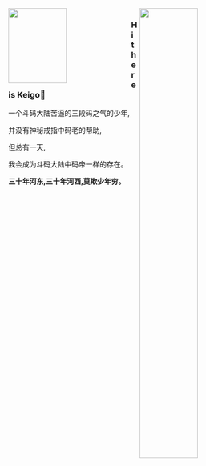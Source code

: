 
<img align="left" src="https://github-readme-stats.vercel.app/api?username=SliverKeigo&show_icons=true&theme=buefy&hide=prs" height="150px"  width="48%" > 
<img align="right" src="https://github-readme-stats.vercel.app/api/top-langs/?username=SliverKeigo&show_icons=true&theme=buefy&layout=compact"width="48%">

### Hi there is Keigo👋  

一个斗码大陆苦逼的三段码之气的少年,

并没有神秘戒指中码老的帮助,

但总有一天,

我会成为斗码大陆中码帝一样的存在。

**三十年河东,三十年河西,莫欺少年穷。**
<!--
**SliverKeigo/SliverKeigo** is a ✨ _special_ ✨ repository because its `README.md` (this file) appears on your GitHub profile.

Here are some ideas to get you started:


- 🔭 I’m currently working on ...
- 🌱 I’m currently learning ...
- 👯 I’m looking to collaborate on ...
- 🤔 I’m looking for help with ...
- 💬 Ask me about ...
- 📫 How to reach me: ...
- 😄 Pronouns: ...
- ⚡ Fun fact: ...
-->
